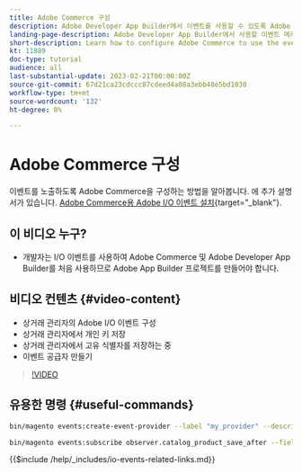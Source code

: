 ```yaml
---
title: Adobe Commerce 구성
description: Adobe Developer App Builder에서 이벤트를 사용할 수 있도록 Adobe Commerce을 구성하는 방법을 알아봅니다.
landing-page-description: Adobe Developer App Builder에서 사용할 이벤트 메커니즘을 사용하도록 Adobe Commerce을 구성하는 방법을 알아봅니다.
short-description: Learn how to configure Adobe Commerce to use the event mechanism for consumption by Adobe Developer App Builder.
kt: 11889
doc-type: tutorial
audience: all
last-substantial-update: 2023-02-21T00:00:00Z
source-git-commit: 67d21ca23cdccc87cdeed4a08a3ebb48e5bd1030
workflow-type: tm+mt
source-wordcount: '132'
ht-degree: 0%

---
```



# Adobe Commerce 구성

이벤트를 노출하도록 Adobe Commerce을 구성하는 방법을 알아봅니다. 에 추가 설명서가 있습니다. [Adobe Commerce용 Adobe I/O 이벤트 설치](https://developer.adobe.com/commerce/events/get-started/installation/){target="_blank"}.

## 이 비디오 누구?

* 개발자는 I/O 이벤트를 사용하여 Adobe Commerce 및 Adobe Developer App Builder를 처음 사용하므로 Adobe App Builder 프로젝트를 만들어야 합니다.

## 비디오 컨텐츠 {#video-content}

* 상거래 관리자의 Adobe I/O 이벤트 구성
* 상거래 관리자에서 개인 키 저장
* 상거래 관리자에서 고유 식별자를 저장하는 중
* 이벤트 공급자 만들기

>[!VIDEO](https://video.tv.adobe.com/v/3415799)

## 유용한 명령 {#useful-commands}

```bash
bin/magento events:create-event-provider --label "my_provider" --description "Provides out-of-process extensibility for Adobe Commerce"

bin/magento events:subscribe observer.catalog_product_save_after --fields=name --fields=price
```

{{$include /help/_includes/io-events-related-links.md}}
